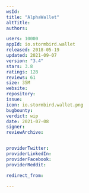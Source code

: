 ```yaml
---
wsId: 
title: "AlphaWallet"
altTitle: 
authors:

users: 10000
appId: io.stormbird.wallet
released: 2018-05-19
updated: 2021-09-07
version: "3.4"
stars: 3.8
ratings: 128
reviews: 61
size: 35M
website: 
repository: 
issue: 
icon: io.stormbird.wallet.png
bugbounty: 
verdict: wip
date: 2021-07-08
signer: 
reviewArchive:


providerTwitter: 
providerLinkedIn: 
providerFacebook: 
providerReddit: 

redirect_from:

---
```




